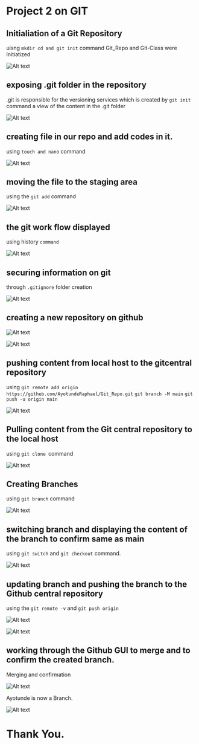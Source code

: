 # Project 2 on GIT

## Initialiation of a Git Repository 
uisng `mkdir cd and git init` command
Git_Repo and Git-Class were Initiatized 

![Alt text](Images/Picture1.png)

## exposing .git folder in the repository
.git is responsible for the versioning services which is created by `git init` command
a view of the content in the .git folder

![Alt text](Images/Picture2.png)

## creating file in our repo and add codes in it.
using `touch and nano` command

![Alt text](Images/Picture3.png)

## moving the file to the staging area 
 using the `git add` command

 ![Alt text](Images/Picture4.png)

 ## the git work flow displayed 
 using history `command`

 ![Alt text](Images/Picture5.png)

 ## securing information on git 
 through `.gitignore` folder creation

 ![Alt text](Images/Picture6.png)

 ## creating a new repository on github

 ![Alt text](Images/Picture7.png)

 ![Alt text](Images/Picture8.png) 

 ## pushing content from local host to the gitcentral repository
 using `git remote add origin https://github.com/AyotundeRaphael/Git_Repo.git`
`git branch -M main`
`git push -u origin main`

![Alt text](Images/Picture9.png)

## Pulling content from the Git central repository to the local host
using `git clone `command

![Alt text](Images/Picture10.png)

## Creating Branches 
using `git branch` command

![Alt text](Images/Picture11.png)

## switching branch and displaying the content of the branch to confirm same as main
using `git switch` and `git checkout` command.

![Alt text](Images/Picture12.png)

## updating branch and pushing the branch to the Github central repository
using the `git remote -v` and `git push origin`

![Alt text](Images/Picture14.png)

![Alt text](Images/Picture13.png)

## working through the Github GUI to merge and to confirm the created branch.
Merging and confirmation

![Alt text](Images/Picture15.png)

Ayotunde is now a Branch.

![Alt text](Images/Picture16.png)

# Thank You. 
